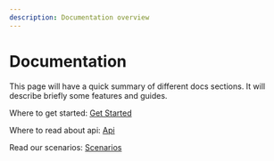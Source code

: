 ```yaml
---
description: Documentation overview
---
```


# Documentation

This page will have a quick summary of different docs sections. It will describe briefly some features and guides.

Where to get started: [Get Started](/docs/getting-started/getting-started.html)

Where to read about api: [Api](/docs/api/api.html)

Read our scenarios: [Scenarios](/docs/scenarios/shipment.html)

